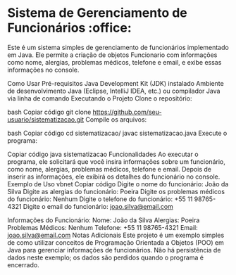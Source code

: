<h1>Sistema de Gerenciamento de Funcionários :office:</h1> 
Este é um sistema simples de gerenciamento de funcionários implementado em Java. 
Ele permite a criação de objetos Funcionario com informações como nome, alergias, problemas médicos, telefone e email, e exibe essas informações no console.

Como Usar
Pré-requisitos
Java Development Kit (JDK) instalado
Ambiente de desenvolvimento Java (Eclipse, IntelliJ IDEA, etc.) ou compilador Java via linha de comando
Executando o Projeto
Clone o repositório:

bash
Copiar código
git clone https://github.com/seu-usuario/sistematizacao.git
Compile os arquivos:

bash
Copiar código
cd sistematizacao/
javac sistematizacao.java
Execute o programa:

Copiar código
java sistematizacao
Funcionalidades
Ao executar o programa, ele solicitará que você insira informações sobre um funcionário, como nome, alergias, problemas médicos, telefone e email.
Depois de inserir as informações, ele exibirá os detalhes do funcionário no console.
Exemplo de Uso
vbnet
Copiar código
Digite o nome do funcionário:
João da Silva
Digite as alergias do funcionário:
Poeira
Digite os problemas médicos do funcionário:
Nenhum
Digite o telefone do funcionário:
+55 11 98765-4321
Digite o email do funcionário:
joao.silva@email.com

Informações do Funcionário:
Nome: João da Silva
Alergias: Poeira
Problemas Médicos: Nenhum
Telefone: +55 11 98765-4321
Email: joao.silva@email.com
Notas Adicionais
Este projeto é um exemplo simples de como utilizar conceitos de Programação Orientada a Objetos (POO) em Java para gerenciar informações de funcionários. Não há persistência de dados neste exemplo; os dados são perdidos quando o programa é encerrado.
